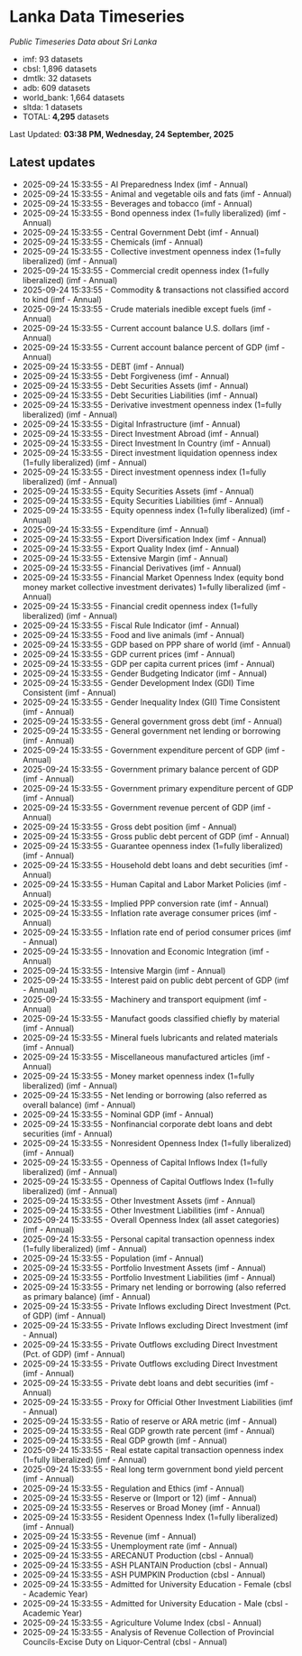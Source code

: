 # Lanka Data Timeseries
*Public Timeseries Data about Sri Lanka*

* imf: 93 datasets
* cbsl: 1,896 datasets
* dmtlk: 32 datasets
* adb: 609 datasets
* world_bank: 1,664 datasets
* sltda: 1 datasets
* TOTAL: **4,295** datasets

Last Updated: **03:38 PM, Wednesday, 24 September, 2025**

## Latest updates

* 2025-09-24 15:33:55 - AI Preparedness Index (imf - Annual)
* 2025-09-24 15:33:55 - Animal and vegetable oils and fats (imf - Annual)
* 2025-09-24 15:33:55 - Beverages and tobacco (imf - Annual)
* 2025-09-24 15:33:55 - Bond openness index (1=fully liberalized) (imf - Annual)
* 2025-09-24 15:33:55 - Central Government Debt (imf - Annual)
* 2025-09-24 15:33:55 - Chemicals (imf - Annual)
* 2025-09-24 15:33:55 - Collective investment openness index (1=fully liberalized) (imf - Annual)
* 2025-09-24 15:33:55 - Commercial credit openness index (1=fully liberalized) (imf - Annual)
* 2025-09-24 15:33:55 - Commodity & transactions not classified accord to kind (imf - Annual)
* 2025-09-24 15:33:55 - Crude materials inedible except fuels (imf - Annual)
* 2025-09-24 15:33:55 - Current account balance U.S. dollars (imf - Annual)
* 2025-09-24 15:33:55 - Current account balance percent of GDP (imf - Annual)
* 2025-09-24 15:33:55 - DEBT (imf - Annual)
* 2025-09-24 15:33:55 - Debt Forgiveness (imf - Annual)
* 2025-09-24 15:33:55 - Debt Securities Assets (imf - Annual)
* 2025-09-24 15:33:55 - Debt Securities Liabilities (imf - Annual)
* 2025-09-24 15:33:55 - Derivative investment openness index (1=fully liberalized) (imf - Annual)
* 2025-09-24 15:33:55 - Digital Infrastructure (imf - Annual)
* 2025-09-24 15:33:55 - Direct Investment Abroad (imf - Annual)
* 2025-09-24 15:33:55 - Direct Investment In Country (imf - Annual)
* 2025-09-24 15:33:55 - Direct investment liquidation openness index (1=fully liberalized) (imf - Annual)
* 2025-09-24 15:33:55 - Direct investment openness index (1=fully liberalized) (imf - Annual)
* 2025-09-24 15:33:55 - Equity Securities Assets (imf - Annual)
* 2025-09-24 15:33:55 - Equity Securities Liabilities (imf - Annual)
* 2025-09-24 15:33:55 - Equity openness index (1=fully liberalized) (imf - Annual)
* 2025-09-24 15:33:55 - Expenditure (imf - Annual)
* 2025-09-24 15:33:55 - Export Diversification Index (imf - Annual)
* 2025-09-24 15:33:55 - Export Quality Index (imf - Annual)
* 2025-09-24 15:33:55 - Extensive Margin (imf - Annual)
* 2025-09-24 15:33:55 - Financial Derivatives (imf - Annual)
* 2025-09-24 15:33:55 - Financial Market Openness Index (equity bond money market collective investment derivates) 1=fully liberalized (imf - Annual)
* 2025-09-24 15:33:55 - Financial credit openness index (1=fully liberalized) (imf - Annual)
* 2025-09-24 15:33:55 - Fiscal Rule Indicator (imf - Annual)
* 2025-09-24 15:33:55 - Food and live animals (imf - Annual)
* 2025-09-24 15:33:55 - GDP based on PPP share of world (imf - Annual)
* 2025-09-24 15:33:55 - GDP current prices (imf - Annual)
* 2025-09-24 15:33:55 - GDP per capita current prices (imf - Annual)
* 2025-09-24 15:33:55 - Gender Budgeting Indicator (imf - Annual)
* 2025-09-24 15:33:55 - Gender Development Index (GDI) Time Consistent (imf - Annual)
* 2025-09-24 15:33:55 - Gender Inequality Index (GII) Time Consistent (imf - Annual)
* 2025-09-24 15:33:55 - General government gross debt (imf - Annual)
* 2025-09-24 15:33:55 - General government net lending or borrowing (imf - Annual)
* 2025-09-24 15:33:55 - Government expenditure percent of GDP (imf - Annual)
* 2025-09-24 15:33:55 - Government primary balance percent of GDP (imf - Annual)
* 2025-09-24 15:33:55 - Government primary expenditure percent of GDP (imf - Annual)
* 2025-09-24 15:33:55 - Government revenue percent of GDP (imf - Annual)
* 2025-09-24 15:33:55 - Gross debt position (imf - Annual)
* 2025-09-24 15:33:55 - Gross public debt percent of GDP (imf - Annual)
* 2025-09-24 15:33:55 - Guarantee openness index (1=fully liberalized) (imf - Annual)
* 2025-09-24 15:33:55 - Household debt loans and debt securities (imf - Annual)
* 2025-09-24 15:33:55 - Human Capital and Labor Market Policies (imf - Annual)
* 2025-09-24 15:33:55 - Implied PPP conversion rate (imf - Annual)
* 2025-09-24 15:33:55 - Inflation rate average consumer prices (imf - Annual)
* 2025-09-24 15:33:55 - Inflation rate end of period consumer prices (imf - Annual)
* 2025-09-24 15:33:55 - Innovation and Economic Integration (imf - Annual)
* 2025-09-24 15:33:55 - Intensive Margin (imf - Annual)
* 2025-09-24 15:33:55 - Interest paid on public debt percent of GDP (imf - Annual)
* 2025-09-24 15:33:55 - Machinery and transport equipment (imf - Annual)
* 2025-09-24 15:33:55 - Manufact goods classified chiefly by material (imf - Annual)
* 2025-09-24 15:33:55 - Mineral fuels lubricants and related materials (imf - Annual)
* 2025-09-24 15:33:55 - Miscellaneous manufactured articles (imf - Annual)
* 2025-09-24 15:33:55 - Money market openness index (1=fully liberalized) (imf - Annual)
* 2025-09-24 15:33:55 - Net lending or borrowing (also referred as overall balance) (imf - Annual)
* 2025-09-24 15:33:55 - Nominal GDP (imf - Annual)
* 2025-09-24 15:33:55 - Nonfinancial corporate debt loans and debt securities (imf - Annual)
* 2025-09-24 15:33:55 - Nonresident Openness Index (1=fully liberalized) (imf - Annual)
* 2025-09-24 15:33:55 - Openness of Capital Inflows Index (1=fully liberalized) (imf - Annual)
* 2025-09-24 15:33:55 - Openness of Capital Outflows Index (1=fully liberalized) (imf - Annual)
* 2025-09-24 15:33:55 - Other Investment Assets (imf - Annual)
* 2025-09-24 15:33:55 - Other Investment Liabilities (imf - Annual)
* 2025-09-24 15:33:55 - Overall Openness Index (all asset categories) (imf - Annual)
* 2025-09-24 15:33:55 - Personal capital transaction openness index (1=fully liberalized) (imf - Annual)
* 2025-09-24 15:33:55 - Population (imf - Annual)
* 2025-09-24 15:33:55 - Portfolio Investment Assets (imf - Annual)
* 2025-09-24 15:33:55 - Portfolio Investment Liabilities (imf - Annual)
* 2025-09-24 15:33:55 - Primary net lending or borrowing (also referred as primary balance) (imf - Annual)
* 2025-09-24 15:33:55 - Private Inflows excluding Direct Investment (Pct. of GDP) (imf - Annual)
* 2025-09-24 15:33:55 - Private Inflows excluding Direct Investment (imf - Annual)
* 2025-09-24 15:33:55 - Private Outflows excluding Direct Investment (Pct. of GDP) (imf - Annual)
* 2025-09-24 15:33:55 - Private Outflows excluding Direct Investment (imf - Annual)
* 2025-09-24 15:33:55 - Private debt loans and debt securities (imf - Annual)
* 2025-09-24 15:33:55 - Proxy for Official Other Investment Liabilities (imf - Annual)
* 2025-09-24 15:33:55 - Ratio of reserve or ARA metric (imf - Annual)
* 2025-09-24 15:33:55 - Real GDP growth rate percent (imf - Annual)
* 2025-09-24 15:33:55 - Real GDP growth (imf - Annual)
* 2025-09-24 15:33:55 - Real estate capital transaction openness index (1=fully liberalized) (imf - Annual)
* 2025-09-24 15:33:55 - Real long term government bond yield percent (imf - Annual)
* 2025-09-24 15:33:55 - Regulation and Ethics (imf - Annual)
* 2025-09-24 15:33:55 - Reserve or (Import or 12) (imf - Annual)
* 2025-09-24 15:33:55 - Reserves or Broad Money (imf - Annual)
* 2025-09-24 15:33:55 - Resident Openness Index (1=fully liberalized) (imf - Annual)
* 2025-09-24 15:33:55 - Revenue (imf - Annual)
* 2025-09-24 15:33:55 - Unemployment rate (imf - Annual)
* 2025-09-24 15:33:55 - ARECANUT Production (cbsl - Annual)
* 2025-09-24 15:33:55 - ASH PLANTAIN Production (cbsl - Annual)
* 2025-09-24 15:33:55 - ASH PUMPKIN Production (cbsl - Annual)
* 2025-09-24 15:33:55 - Admitted for University Education - Female (cbsl - Academic Year)
* 2025-09-24 15:33:55 - Admitted for University Education - Male (cbsl - Academic Year)
* 2025-09-24 15:33:55 - Agriculture Volume Index (cbsl - Annual)
* 2025-09-24 15:33:55 - Analysis of Revenue Collection of Provincial Councils-Excise Duty on Liquor-Central (cbsl - Annual)